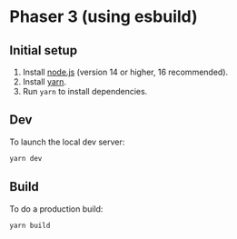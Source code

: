 # Phaser 3 (using esbuild)

## Initial setup

 1. Install [node.js](https://nodejs.org/en/) (version 14 or higher, 16 recommended).
 2. Install [yarn](https://yarnpkg.com/).
 3. Run `yarn` to install dependencies.

## Dev

To launch the local dev server:

```sh
yarn dev
```

## Build

To do a production build:

```sh
yarn build
```
